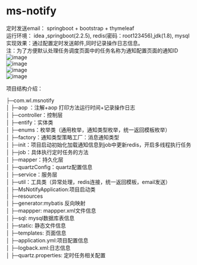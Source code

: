 # ms-notify
定时发送email： springboot + bootstrap + thymeleaf    
运行环境： idea ,springboot(2.2.5), redis(密码：root123456),jdk(1.8), mysql     
实现效果：通过配置定时发送邮件,同时记录操作日志信息。    
注：为了方便默认处理任务调度页面中的任务名称为通知配置页面的通知ID   
![image](https://github.com/wlonghui/ms-notify/blob/master/src/main/resources/static/img/msn01.png)  
![image](https://github.com/wlonghui/ms-notify/blob/master/src/main/resources/static/img/msn02.png)  
![image](https://github.com/wlonghui/ms-notify/blob/master/src/main/resources/static/img/msn03.png)  
![image](https://github.com/wlonghui/ms-notify/blob/master/src/main/resources/static/img/msn04.png)  

项目结构介绍：  

  ├─com.wl.msnotify    
  │      ├─aop ：注解+aop  打印方法运行时间+记录操作日志    
  │      ├─controller：控制层        
  │      ├─entify：实体类       
  │      ├─enums：枚举类（通用枚举，通知类型枚举，统一返回模板枚举）    
  │      ├─factory：通知类型策略工厂：消息通知类型     
  │      ├─init：项目启动初始化加载通知信息到job中更新redis，开启多线程执行任务      
  │      ├─job：具体执行定时任务的方法      
  │      ├─mapper：持久化层      
  │      ├─quartzConfig：quartz配置信息    
  │      ├─service：服务层     
  │      ├─util：工具类（异常处理，redis连接，统一返回模板，email发送）    
  │      ├─MsNotifyApplication:项目启动类     
  │
  ├─resources   
  │      ├─generator:mybatis 反向映射     
  │      ├─mappper: mappper.xml文件信息        
  │      ├─sql: mysql数据库表信息       
  │      ├─static: 静态文件信息         
  │      ├─templates: 页面信息      
  │      ├─application.yml:项目配置信息    
  │      ├─logback.xml:日志信息     
  │      ├─quartz.properties: 定时任务相关配置    
